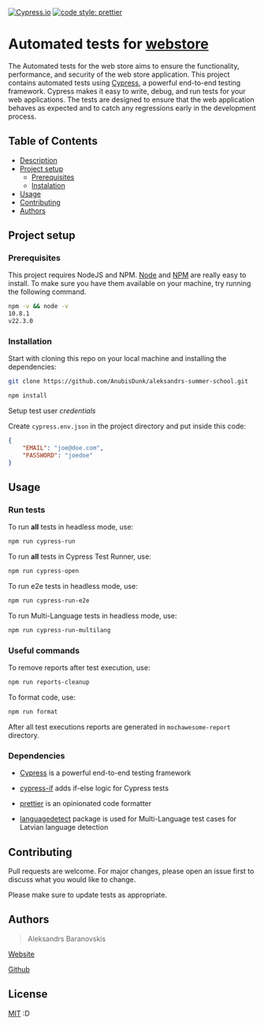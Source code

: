 [![Cypress.io](https://img.shields.io/badge/tested%20with-Cypress-04C38E.svg)](https://www.cypress.io/)
[![code style: prettier](https://img.shields.io/badge/code_style-prettier-ff69b4.svg?style=flat-square)](https://github.com/prettier/prettier)

# Automated tests for [webstore](https://coe-webstore.tdlbox.com/)

The Automated tests for the web store aims to ensure the functionality, performance, and security of the web store application.
This project contains automated tests using [Cypress](https://www.cypress.io/), a powerful end-to-end testing framework. Cypress makes it easy to write, debug, and run tests for your web applications. The tests are designed to ensure that the web application behaves as expected and to catch any regressions early in the development process.

## Table of Contents

-   [Description](#automated-tests-for-webstore)
-   [Project setup](#project-setup)
    -   [Prerequisites](#prerequisites)
    -   [Instalation](#installation)
-   [Usage](#usage)
-   [Contributing](#contributing)
-   [Authors](#authors)

## Project setup

### Prerequisites

This project requires NodeJS and NPM.
[Node](http://nodejs.org/) and [NPM](https://npmjs.org/) are really easy to install.
To make sure you have them available on your machine,
try running the following command.

```bash
npm -v && node -v
10.8.1
v22.3.0
```

### Installation

Start with cloning this repo on your local machine and installing the dependencies:

```bash
git clone https://github.com/AnubisDunk/aleksandrs-summer-school.git
```

```bash
npm install
```

Setup test user _credentials_

Create `cypress.env.json` in the project directory and put inside this code:

```json
{
    "EMAIL": "joe@doe.com",
    "PASSWORD": "joedoe"
}
```

## Usage

### Run tests

To run **all** tests in headless mode, use:

```bash
npm run cypress-run
```

To run **all** tests in Cypress Test Runner, use:

```bash
npm run cypress-open
```

To run e2e tests in headless mode, use:

```bash
npm run cypress-run-e2e
```

To run Multi-Language tests in headless mode, use:

```bash
npm run cypress-run-multilang
```

### Useful commands

To remove reports after test execution, use:

```bash
npm run reports-cleanup
```

To format code, use:

```bash
npm run format
```

After all test executions reports are generated in `mochawesome-report` directory.

### Dependencies

-   [Cypress](https://www.npmjs.com/package/cypress) is a powerful end-to-end testing framework

-   [cypress-if](https://www.npmjs.com/package/cypress-if) adds if-else logic for Cypress tests

-   [prettier](https://www.npmjs.com/package/prettier) is an opinionated code formatter

-   [languagedetect](https://www.npmjs.com/package/languagedetect) package is used for Multi-Language test cases for Latvian language detection

## Contributing

Pull requests are welcome. For major changes, please open an issue first
to discuss what you would like to change.

Please make sure to update tests as appropriate.

## Authors

> Aleksandrs Baranovskis

[Website](https://anubisdunk.com/cv)

[Github](https://github.com/AnubisDunk)

## License

[MIT](https://choosealicense.com/licenses/mit/) :D
